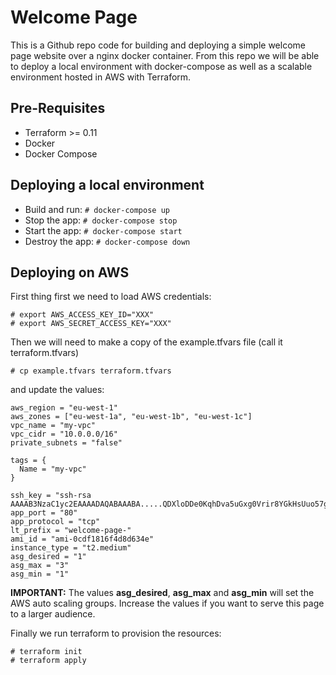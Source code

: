 # Welcome Page 

This is a Github repo code for building and deploying a simple welcome page website over a nginx docker container. From this repo we will be able to deploy a local environment with docker-compose as well as a scalable environment hosted in AWS with Terraform.

## Pre-Requisites
- Terraform >= 0.11
- Docker
- Docker Compose

## Deploying a local environment

* Build and run:
```# docker-compose up```
* Stop the app:
```# docker-compose stop```
* Start the app:
```# docker-compose start```
* Destroy the app:
```# docker-compose down```

## Deploying on AWS

First thing first we need to load AWS credentials:

```
# export AWS_ACCESS_KEY_ID="XXX"
# export AWS_SECRET_ACCESS_KEY="XXX"
```

Then we will need to make a copy of the example.tfvars file (call it terraform.tfvars)

```# cp example.tfvars terraform.tfvars```

and update the values:

```
aws_region = "eu-west-1"
aws_zones = ["eu-west-1a", "eu-west-1b", "eu-west-1c"]
vpc_name = "my-vpc"
vpc_cidr = "10.0.0.0/16"
private_subnets = "false"

tags = {
  Name = "my-vpc"
}

ssh_key = "ssh-rsa AAAAB3NzaC1yc2EAAAADAQABAAABA.....QDXloDDe0KqhDva5uGxg0Vrir8YGkHsUuo57gmEZ6"
app_port = "80"
app_protocol = "tcp"
lt_prefix = "welcome-page-"
ami_id = "ami-0cdf1816f4d8d634e"
instance_type = "t2.medium"
asg_desired = "1"
asg_max = "3"
asg_min = "1"
```
**IMPORTANT:** The values **asg_desired**, **asg_max** and **asg_min** will set the AWS auto scaling groups. Increase the values if you want to serve this page to a larger audience.

Finally we run terraform to provision the resources:

```
# terraform init
# terraform apply
```
